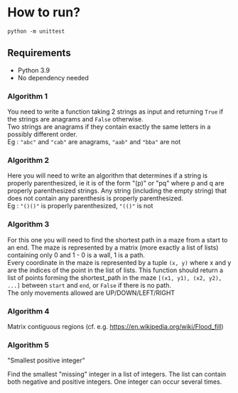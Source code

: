 # How to run?
`python -m unittest`

## Requirements

- Python 3.9
- No dependency needed


### Algorithm 1

You need to write a function taking 2 strings as input and 
returning `True` if the strings are anagrams and `False` otherwise. <br/>
Two strings are anagrams if they contain exactly the same letters 
in a possibly different order. <br/>
Eg : `"abc"` and `"cab"` are anagrams, `"aab"` and `"bba"` are not

### Algorithm 2

Here you will need to write an algorithm that determines if a string is 
properly parenthesized, ie it is of the form "(p)" or "pq" where p and q
are properly parenthesized strings. Any string (including the empty string)
that does not contain any parenthesis is properly parenthesized. <br/>
Eg : `"()()"` is properly parenthesized, `"(()"` is not

### Algorithm 3

For this one you will need to find the shortest path in a maze from a start
to an end. The maze is represented by a matrix (more exactly a list of lists)
containing only 0 and 1 - 0 is a wall, 1 is a path. <br/>
Every coordinate in the maze is represented by a tuple `(x, y)` where x and y
are the indices of the point in the list of lists.
This function should return a list of points forming the shortest_path in the
maze `[(x1, y1), (x2, y2), ...]` between `start` and `end`, or `False`
if there is no path. <br/>
The only movements allowed are UP/DOWN/LEFT/RIGHT

### Algorithm 4

Matrix contiguous regions
(cf. e.g. https://en.wikipedia.org/wiki/Flood_fill)

### Algorithm 5

"Smallest positive integer"

Find the smallest "missing" integer in a list of integers.
The list can contain both negative and positive integers.
One integer can occur several times.